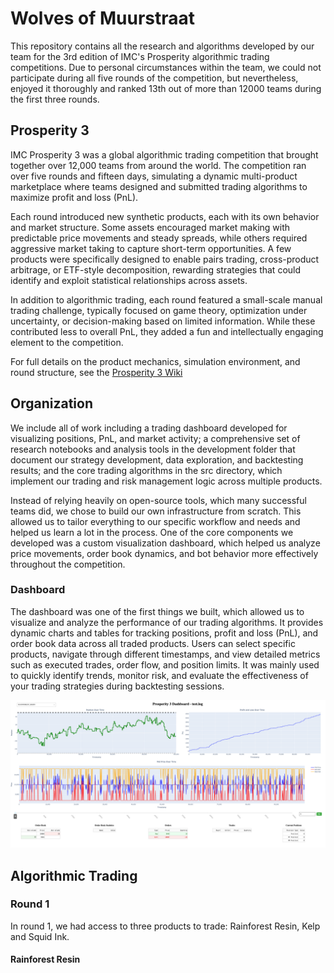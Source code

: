 # Wolves of Muurstraat

This repository contains all the research and algorithms developed by our team for the 3rd edition of IMC's Prosperity algorithmic trading competitions. Due to personal circumstances within the team, we could not participate during all five rounds of the competition, but nevertheless, enjoyed it thoroughly and ranked 13th out of more than 12000 teams during the first three rounds. 

## Prosperity 3
IMC Prosperity 3 was a global algorithmic trading competition that brought together over 12,000 teams from around the world. The competition ran over five rounds and fifteen days, simulating a dynamic multi-product marketplace where teams designed and submitted trading algorithms to maximize profit and loss (PnL).

Each round introduced new synthetic products, each with its own behavior and market structure. Some assets encouraged market making with predictable price movements and steady spreads, while others required aggressive market taking to capture short-term opportunities. A few products were specifically designed to enable pairs trading, cross-product arbitrage, or ETF-style decomposition, rewarding strategies that could identify and exploit statistical relationships across assets.

In addition to algorithmic trading, each round featured a small-scale manual trading challenge, typically focused on game theory, optimization under uncertainty, or decision-making based on limited information. While these contributed less to overall PnL, they added a fun and intellectually engaging element to the competition.

For full details on the product mechanics, simulation environment, and round structure, see the [Prosperity 3 Wiki](https://imc-prosperity.notion.site/Prosperity-3-Wiki-19ee8453a09380529731c4e6fb697ea4)

## Organization
We include all of work including a trading dashboard developed for visualizing positions, PnL, and market activity; a comprehensive set of research notebooks and analysis tools in the development folder that document our strategy development, data exploration, and backtesting results; and the core trading algorithms in the src directory, which implement our trading and risk management logic across multiple products.

Instead of relying heavily on open-source tools, which many successful teams did, we chose to build our own infrastructure from scratch. This allowed us to tailor everything to our specific workflow and needs and helped us learn a lot in the process. One of the core components we developed was a custom visualization dashboard, which helped us analyze price movements, order book dynamics, and bot behavior more effectively throughout the competition.

### Dashboard

The dashboard was one of the first things we built, which allowed us to visualize and analyze the performance of our trading algorithms. It provides dynamic charts and tables for tracking positions, profit and loss (PnL), and order book data across all traded products. Users can select specific products, navigate through different timestamps, and view detailed metrics such as executed trades, order flow, and position limits. It was mainly used to quickly identify trends, monitor risk, and evaluate the effectiveness of your trading strategies during backtesting sessions.

![Dashboard](figures/dashboard.png)

## Algorithmic Trading
### Round 1 
In round 1, we had access to three products to trade: Rainforest Resin, Kelp and Squid Ink.

#### Rainforest Resin
